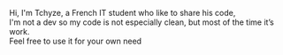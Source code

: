 Hi, I'm Tchyze, a French IT student who like to share his code,  
I'm not a dev so my code is not especially clean, but most of the time it’s work.  
Feel free to use it for your own need  
